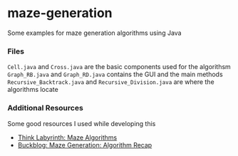 # maze-generation
Some examples for maze generation algorithms using Java

### Files
`Cell.java` and `Cross.java` are the basic components used for the algorithsm
`Graph_RB.java` and `Graph_RD.java` contains the GUI and the main methods
`Recursive_Backtrack.java` and `Recursive_Division.java` are where the algorithms locate

### Additional Resources
Some good resources I used while developing this
* [Think Labyrinth: Maze Algorithms](http://www.astrolog.org/labyrnth/algrithm.htm "List of algorithms and description")
* [Buckblog: Maze Generation: Algorithm Recap](http://weblog.jamisbuck.org/2011/2/3/maze-generation-sidewinder-algorithm "More detailed explaination and some exmaple code (not in Java)")
